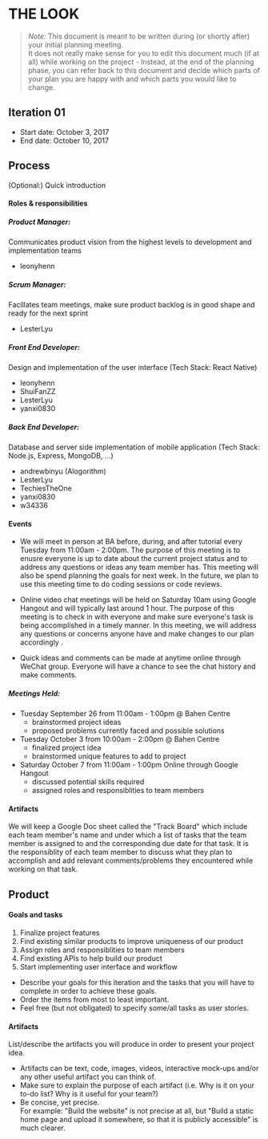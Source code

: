 # THE LOOK

 > _Note:_ This document is meant to be written during (or shortly after) your initial planning meeting.     
 > It does not really make sense for you to edit this document much (if at all) while working on the project - Instead, at the end of the planning phase, you can refer back to this document and decide which parts of your plan you are happy with and which parts you would like to change.


## Iteration 01

 * Start date: October 3, 2017
 * End date: October 10, 2017

## Process

(Optional:) Quick introduction

#### Roles & responsibilities
 
##### Product Manager:
Communicates product vision from the highest levels to development and implementation teams
 - leonyhenn
##### Scrum Manager:
Facillates team meetings, make sure product backlog is in good shape and ready for the next sprint
 - LesterLyu
##### Front End Developer: 
Design and implementation of the user interface (Tech Stack: React Native)
  - leonyhenn
  - ShuiFanZZ
  - LesterLyu
  - yanxi0830
##### Back End Developer: 
Database and server side implementation of mobile application (Tech Stack: Node.js, Express, MongoDB, ...)
  - andrewbinyu (Alogorithm)
  - LesterLyu
  - TechiesTheOne
  - yanxi0830
  - w34336

#### Events

- We will meet in person at BA before, during, and after tutorial every Tuesday from 11:00am - 2:00pm. The purpose of this meeting is to enusre everyone is up to date about the current project status and to address any questions or ideas any team member has. This meeting will also be spend planning the goals for next week. In the future, we plan to use this meeting time to do coding sessions or code reviews. 

- Online video chat meetings will be held on Saturday 10am using Google Hangout and will typically last around 1 hour. The purpose of this meeting is to check in with everyone and make sure everyone's task is being accomplished in a timely manner. In this meeting, we will address any questions or concerns anyone have and make changes to our plan accordingly .

- Quick ideas and comments can be made at anytime online through WeChat group. Everyone will have a chance to see the chat history and make comments. 

##### Meetings Held:
- Tuesday September 26 from 11:00am - 1:00pm @ Bahen Centre
  - brainstormed project ideas
  - proposed problems currently faced and possible solutions
- Tuesday October 3 from 10:00am - 2:00pm @ Bahen Centre
  - finalized project idea
  - brainstormed unique features to add to project
- Saturday October 7 from 11:00am - 1:00pm Online through Google Hangout
  - discussed potential skills required
  - assigned roles and responsiblities to team members

#### Artifacts

We will keep a Google Doc sheet called the "Track Board" which include each team member's name and under which a list of tasks that the team member is assigned to and the corresponding due date for that task. It is the responsiblity of each team member to discuss what they plan to accomplish and add relevant comments/problems they encountered while working on that task. 

## Product

#### Goals and tasks
1. Finalize project features
2. Find existing similar products to improve uniqueness of our product
3. Assign roles and responsiblities to team members
4. Find existing APIs to help build our product
5. Start implementing user interface and workflow
 * Describe your goals for this iteration and the tasks that you will have to complete in order to achieve these goals.
 * Order the items from most to least important.
 * Feel free (but not obligated) to specify some/all tasks as user stories.

#### Artifacts

List/describe the artifacts you will produce in order to present your project idea.

 * Artifacts can be text, code, images, videos, interactive mock-ups and/or any other useful artifact you can think of.
 * Make sure to explain the purpose of each artifact (i.e. Why is it on your to-do list? Why is it useful for your team?)
 * Be concise, yet precise.         
   For example: "Build the website" is not precise at all, but "Build a static home page and upload it somewhere, so that it is publicly accessible" is much clearer.
